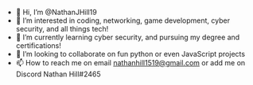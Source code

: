 - 👋 Hi, I’m @NathanJHill19
- 👀 I’m interested in coding, networking, game development, cyber security, and all things tech!
- 🌱 I’m currently learning cyber security, and pursuing my degree and certifications!
- 💞️ I’m looking to collaborate on fun python or even JavaScript projects 
- 📫 How to reach me on email nathanhill1519@gmail.com or add me on Discord Nathan Hill#2465

<!---
NathanJHill19/NathanJHill19 is a ✨ special ✨ repository because its `README.md` (this file) appears on your GitHub profile.
You can click the Preview link to take a look at your changes.
--->
